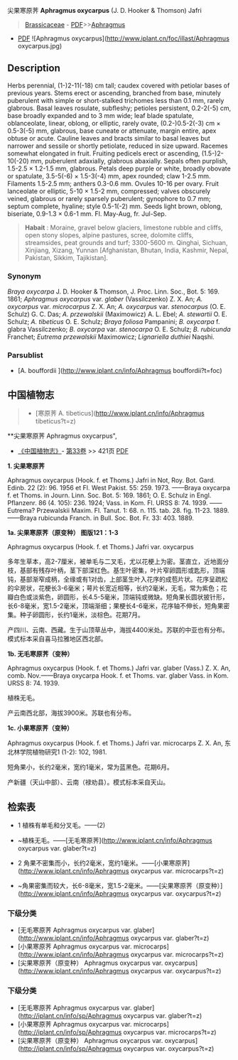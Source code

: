 尖果寒原荠 **Aphragmus oxycarpus** (J. D. Hooker & Thomson) Jafri

> [Brassicaceae](http://www.iplant.cn/info/Brassicaceae?t=foc) - [PDF](http://www.iplant.cn/foc/pdf/Brassicaceae.pdf)>>[Aphragmus](http://www.iplant.cn/info/Aphragmus?t=foc)
 - [PDF](http://www.iplant.cn/foc/pdf/Aphragmus.pdf)
![Aphragmus oxycarpus](http://www.iplant.cn/foc/illast/Aphragmus oxycarpus.jpg)

## Description

Herbs perennial, (1-)2-11(-18) cm tall; caudex covered with petiolar bases of previous years. Stems erect or ascending, branched from base, minutely puberulent with simple or short-stalked trichomes less than 0.1 mm, rarely glabrous. Basal leaves rosulate, subfleshy; petioles persistent, 0.2-2(-5) cm, base broadly expanded and to 3 mm wide; leaf blade spatulate, oblanceolate, linear, oblong, or elliptic, rarely ovate, (0.2-)0.5-2(-3) cm × 0.5-3(-5) mm, glabrous, base cuneate or attenuate, margin entire, apex obtuse or acute. Cauline leaves and bracts similar to basal leaves but narrower and sessile or shortly petiolate, reduced in size upward. Racemes somewhat elongated in fruit. Fruiting pedicels erect or ascending, (1.5-)2-10(-20) mm, puberulent adaxially, glabrous abaxially. Sepals often purplish, 1.5-2.5 × 1.2-1.5 mm, glabrous. Petals deep purple or white, broadly obovate or spatulate, 3.5-5(-6) × 1.5-3(-4) mm, apex rounded; claw 1-2.5 mm. Filaments 1.5-2.5 mm; anthers 0.3-0.6 mm. Ovules 10-16 per ovary. Fruit lanceolate or elliptic, 5-10 × 1.5-2 mm, compressed; valves obscurely veined, glabrous or rarely sparsely puberulent; gynophore to 0.7 mm; septum complete, hyaline; style 0.5-1(-2) mm. Seeds light brown, oblong, biseriate, 0.9-1.3 × 0.6-1 mm. Fl. May-Aug, fr. Jul-Sep.

> **Habait** : 
> Moraine, gravel below glaciers, limestone rubble and cliffs, open stony slopes, alpine pastures, scree, dolomite cliffs, streamsides, peat grounds and turf; 3300-5600 m. Qinghai, Sichuan, Xinjiang, Xizang, Yunnan [Afghanistan, Bhutan, India, Kashmir, Nepal, Pakistan, Sikkim, Tajikistan].

### Synonym
*Braya oxycarpa* J. D. Hooker & Thomson, J. Proc. Linn. Soc., Bot. 5: 169. 1861; *Aphragmus oxycarpus* var. *glaber* (Vassilczenko) Z. X. An; *A. oxycarpus* var. *microcarpus* Z. X. An; *A. oxycarpus* var. *stenocarpus* (O. E. Schulz) G. C. Das; *A. przewalskii* (Maximowicz) A. L. Ebel; *A. stewartii* O. E. Schulz; *A. tibeticus* O. E. Schulz; *Braya foliosa* Pampanini; *B. oxycarpa* f. glabra Vassilczenko; *B. oxycarpa* var. *stenocarpa* O. E. Schulz; *B. rubicunda* Franchet; *Eutrema przewalskii* Maximowicz; *Lignariella duthiei* Naqshi.

### Parsublist

* [A.  bouffordii  ](http://www.iplant.cn/info/Aphragmus bouffordii?t=foc)

## 中国植物志

> * [寒原荠  A.  tibeticus](http://www.iplant.cn/info/Aphragmus tibeticus?t=z)

**尖果寒原荠 Aphragmus oxycarpus",

* [《中国植物志》](http://www.iplant.cn/frps)- [第33卷](http://www.iplant.cn/frps/vol/33) >> 421页 [PDF](http://www.iplant.cn/frps/pdf/33/421.PDF)

**1. 尖果寒原荠**

Aphragmus oxycarpus (Hook. f. et Thoms.) Jafri in Not, Roy. Bot. Gard. Edinb. 22 (2): 96. 1956 et Fl. West Pakist. 55: 259. 1973. ——Braya oxycarpa f. et Thoms. in Journ. Linn. Soc. Bot. 5: 169. 1861; O. E. Schulz in Engl. Pflanzenr. 86 (4. 105): 236. 1924; Vass. in Kom. Fl. URSS 8: 74. 1939. ——Eutrema? Przewalskii Maxim. Fl. Tanut. 1: 68. n. 115. tab. 28. fig. 11-23. 1889. ——Braya rubicunda Franch. in Bull. Soc. Bot. Fr. 33: 403. 1889.

**1a. 尖果寒原荠（原变种） 图版121：1-3**

Aphragmus oxycarpus (Hook. f. et Thoms.) Jafri var. oxycarpus

多年生草本，高2-7厘米，被单毛与二叉毛，尤以花梗上为密。茎直立，近地面分枝，基部有残存叶柄，茎下部深红色。基生叶密集，叶片窄卵圆形或匙形，顶端钝，基部渐窄成柄，全缘或有1对齿，上部茎生叶入花序的成苞片状。花序呈疏松的伞房状，花梗长3-6毫米；萼片长宽近相等，长约2毫米，无毛，常为紫色；花瓣白色或淡紫色，卵圆形，长4.5-5毫米，顶端钝或微缺。短角果长圆状披针形，长6-8毫米，宽1.5-2毫米，顶端渐细；果梗长4-6毫米，花序轴不伸长，短角果密集。种子卵圆形，长约1毫米，淡棕色。花期7月。

产四川、云南、西藏。生于山顶草丛中，海拔4400米处。苏联的中亚也有分布。模式标本采自喜马拉雅地区西北部。

**1b. 无毛寒原荠（变种）**

Aphragmus oxycarpus (Hook. f. et Thoms.) Jafri var. glaber (Vass.) Z. X. An, comb. Nov.——Braya oxycarpa Hook. f. et Thoms. var. glaber Vass. in Kom. URSS 8: 74. 1939.

植株无毛。

产云南西北部，海拔3900米。苏联也有分布。

**1c. 小果寒原荠（变种）**

Aphragmus oxycarpus (Hook. f. et Thoms.) Jafri var. microcarps Z. X. An, 东北林学院植物研究1 (1-2): 102, 1981.

短角果小，长约2毫米，宽约1毫米，常为蓝黑色。花期6月。

产新疆（天山中部）、云南（禄劝县）。模式标本采自天山。

## 检索表

* 1 植株有单毛和分叉毛。——(2)
* ~植株无毛。——[无毛寒原荠](http://www.iplant.cn/info/Aphragmus oxycarpus var. glaber?t=z)

* 2 角果不密集而小，长约2毫米，宽约1毫米。——[小果寒原荠](http://www.iplant.cn/info/Aphragmus oxycarpus var. microcarps?t=z)

* ~角果密集而较大，长6-8毫米，宽1.5-2毫米。——[尖果寒原荠（原变种）](http://www.iplant.cn/info/Aphragmus oxycarpus var. oxycarpus?t=z)

### 下级分类
* [无毛寒原荠  Aphragmus oxycarpus var. glaber](http://www.iplant.cn/info/Aphragmus oxycarpus var. glaber?t=z)
* [小果寒原荠  Aphragmus oxycarpus var. microcarps](http://www.iplant.cn/info/Aphragmus oxycarpus var. microcarps?t=z)
* [尖果寒原荠（原变种）  Aphragmus oxycarpus var. oxycarpus](http://www.iplant.cn/info/Aphragmus oxycarpus var. oxycarpus?t=z)

### 下级分类
* [无毛寒原荠  Aphragmus oxycarpus var. glaber](http://iplant.cn/info/sp/Aphragmus oxycarpus var. glaber?t=z)
* [小果寒原荠  Aphragmus oxycarpus var. microcarps](http://iplant.cn/info/sp/Aphragmus oxycarpus var. microcarps?t=z)
* [尖果寒原荠（原变种）  Aphragmus oxycarpus var. oxycarpus](http://iplant.cn/info/sp/Aphragmus oxycarpus var. oxycarpus?t=z)
